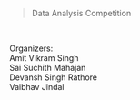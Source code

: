 >Data Analysis Competition
<br/>

Organizers:
<br/>Amit Vikram Singh
<br/>Sai Suchith Mahajan
<br/>Devansh Singh Rathore
<br/>Vaibhav Jindal
